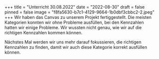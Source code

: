 +++
title = "Unterricht 30.08.2022"
date = "2022-08-30"
draft = false
pinned = false
image = "f8fa5630-b7c1-4129-9664-1b0dbf3cbbc2-2.jpeg"
+++
Wir haben das Canvas zu unserem Projekt fertiggestellt. Die meisten Kategorien konnten wir ohne Probleme ausfüllen, bei den Kennzahlen hatten wir einige Probleme. Wir wussten nicht genau, wie wir auf die richtigen Kennzahlen kommen können.

Nächstes Mal werden wir uns mehr darauf fokussieren, die richtigen Kennzahlen zu finden, damit wir auch diese Kategorie korrekt ausfüllen können.